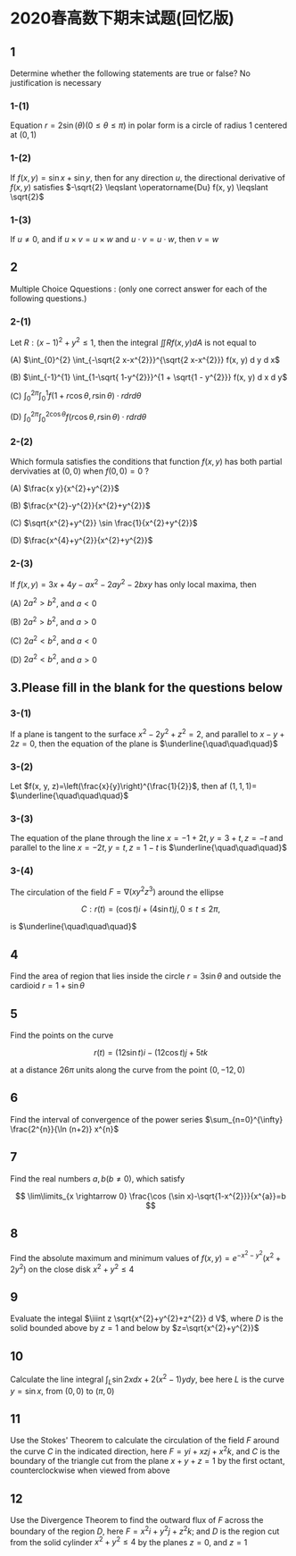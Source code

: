 # 2020春高数下期末试题(回忆版)

## 1

Determine whether the following statements are true or false? No justification is necessary

### 1-(1)

Equation $r=2 \sin (\theta)(0 \leqslant \theta \leqslant \pi)$ in polar form is a circle of radius 1 centered at $(0,1)$

### 1-(2)

If $f(x, y)=\sin x+\sin y$, then for any direction $u$, the directional derivative of $f(x, y)$ satisfies $-\sqrt{2} \leqslant \operatorname{Du} f(x, y) \leqslant \sqrt{2}$

### 1-(3)

If $u \neq 0$, and if $u \times v=u \times w$ and $u \cdot v=u \cdot w$, then $v=w$

## 2

Multiple Choice Qquestions : (only one correct answer for each of the following questions.)

### 2-(1)

Let $R:(x-1)^{2}+y^{2} \leqslant 1$, then the integral $\iint R f(x, y) d A$ is not equal to

(A) $\int_{0}^{2} \int_{-\sqrt{2 x-x^{2}}}^{\sqrt{2 x-x^{2}}} f(x, y) d y d x$

(B) $\int_{-1}^{1} \int_{1-\sqrt{ 1-y^{2}}}^{1 + \sqrt{1 - y^{2}}} f(x, y) d x d y$

(C) $\int_{0}^{2 \pi} \int_{0}^{1} f(1+r \cos \theta, r \sin \theta) \cdot r d r d \theta$

(D) $\int_{0}^{2 \pi} \int_{0}^{2 \cos \theta} f(r \cos \theta, r \sin \theta) \cdot r d r d \theta$

### 2-(2)

Which formula satisfies the conditions that function $f(x, y)$ has both partial dervivaties at $(0,0)$ when $f(0,0)=0$ ?

(A) $\frac{x y}{x^{2}+y^{2}}$

(B) $\frac{x^{2}-y^{2}}{x^{2}+y^{2}}$

(C) $\sqrt{x^{2}+y^{2}} \sin \frac{1}{x^{2}+y^{2}}$

(D) $\frac{x^{4}+y^{2}}{x^{2}+y^{2}}$

### 2-(3)

If $f(x, y)=3 x+4 y-a x^{2}-2 a y^{2}-2 b x y$ has only local maxima, then

(A) $2 a^{2}>b^{2}$, and $a<0$

(B) $2 a^{2}>b^{2}$, and $a>0$

(C) $2 a^{2}<b^{2}$, and $a<0$

(D) $2 a^{2}<b^{2}$, and $a>0$

## 3.Please fill in the blank for the questions below

### 3-(1)

If a plane is tangent to the surface $x^{2}-2 y^{2}+z^{2}=2$, and parallel to $x-y+2 z=0$, then the equation of the plane is $\underline{\quad\quad\quad}$

### 3-(2)

Let $f(x, y, z)=\left(\frac{x}{y}\right)^{\frac{1}{2}}$, then af $(1,1,1)=$ $\underline{\quad\quad\quad}$

### 3-(3)

The equation of the plane through the line $x=-1+2 t, y=3+t, z=-t$ and parallel to the line $x=-2 t, y=t, z=1-t$ is $\underline{\quad\quad\quad}$

### 3-(4)

The circulation of the field $F=\nabla\left(x y^{2} z^{3}\right)$ around the ellipse

$$
C: r(t)=(\cos t) i+(4 \sin t) j, 0 \leq t \leq 2 \pi \text {, }
$$

is $\underline{\quad\quad\quad}$

## 4

Find the area of region that lies inside the circle $r=3 \sin \theta$ and outside the cardioid $r=1+\sin \theta$

## 5

Find the points on the curve

$$
r(t)=(12 \sin t) i-(12 \cos t) j+5 t k
$$

at a distance $26 \pi$ units along the curve from the point $(0,-12,0)$

## 6

Find the interval of convergence of the power series $\sum_{n=0}^{\infty} \frac{2^{n}}{\ln (n+2)} x^{n}$

## 7

Find the real numbers $a, b(b \neq 0)$, which satisfy

$$
\lim\limits_{x \rightarrow 0} \frac{\cos (\sin x)-\sqrt{1-x^{2}}}{x^{a}}=b
$$

## 8

Find the absolute maximum and minimum values of $f(x, y)=e^{-x^{2}-y^{2}}\left(x^{2}+2 y^{2}\right)$ on the close disk $x^{2}+y^{2} \leqslant 4$

## 9

Evaluate the integal $\iiint z \sqrt{x^{2}+y^{2}+z^{2}} d V$, where $D$ is the solid bounded above by $z=1$ and below by $z=\sqrt{x^{2}+y^{2}}$

## 10

Calculate the line integral $\int_{L} \sin 2 x d x+2\left(x^{2}-1\right) y d y$, bee here $L$ is the curve $y=\sin x$, from $(0,0)$ to $(\pi, 0)$

## 11

Use the Stokes' Theorem to calculate the circulation of the field $F$ around the curve $C$ in the indicated direction, here $F=y i+x z j+x^{2} k$, and $C$ is the boundary of the triangle cut from the plane $x+y+z=1$ by the first octant, counterclockwise when viewed from above

## 12

Use the Divergence Theorem to find the outward flux of $F$ across the boundary of the region $D$, here $F=x^{2} i+y^{2} j+z^{2} k$; and $D$ is the region cut from the solid cylinder $x^{2}+y^{2} \leq 4$ by the planes $z=0$, and $z=1$
